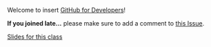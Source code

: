 Welcome to  insert [GitHub for Developers](https://training.github.com/classes/developers/)!

**If you joined late...** please make sure to add a comment to [this Issue](https://github.com/githubteacher/github-for-developers-sept-2015/issues/1).

[Slides for this class](https://training.github.com/kit/courses/github-for-developers.html)
